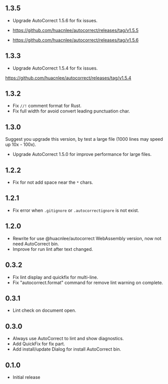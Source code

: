 ## 1.3.5

- Upgrade AutoCorrect 1.5.6 for fix issues.

- https://github.com/huacnlee/autocorrect/releases/tag/v1.5.5
- https://github.com/huacnlee/autocorrect/releases/tag/v1.5.6

## 1.3.3

- Upgrade AutoCorrect 1.5.4 for fix issues.

https://github.com/huacnlee/autocorrect/releases/tag/v1.5.4

## 1.3.2

- Fix `//!` comment format for Rust.
- Fix full width for avoid convert leading punctuation char.

## 1.3.0

Suggest you upgrade this version, by test a large file (1000 lines may speed up 10x - 100x).

- Upgrade AutoCorrect 1.5.0 for improve performance for large files.

## 1.2.2

- Fix for not add space near the `*` chars.

## 1.2.1

- Fix error when `.gitignore` or `.autocorrectignore` is not exist.

## 1.2.0

- Rewrite for use @huacnlee/autocorrect WebAssembly version, now not need AutoCorrect bin.
- Improve for run lint after text changed.

## 0.3.2

- Fix lint display and quickfix for multi-line.
- Fix "autocorrect.format" command for remove lint warning on complete.

## 0.3.1

- Lint check on document open.

## 0.3.0

- Always use AutoCorrect to lint and show diagnostics.
- Add QuickFix for fix part.
- Add install/update Dialog for install AutoCorrect bin.

## 0.1.0

- Initial release
